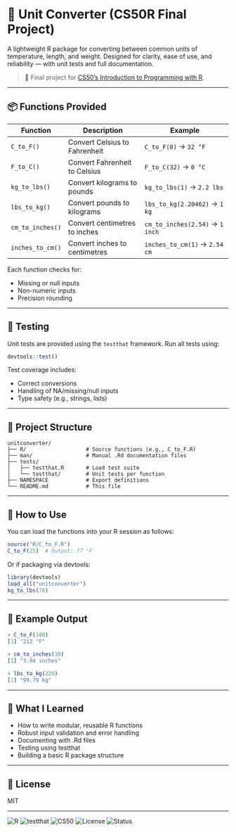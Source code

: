 # 🔁 Unit Converter (CS50R Final Project)

A lightweight R package for converting between common units of temperature, length, and weight. Designed for clarity, ease of use, and reliability — with unit tests and full documentation.

> 🧪 Final project for [CS50’s Introduction to Programming with R](https://cs50.harvard.edu/r/).

---

## 📦 Functions Provided

| Function       | Description                            | Example       |
|----------------|----------------------------------------|----------------|
| `C_to_F()`      | Convert Celsius to Fahrenheit          | `C_to_F(0)` → `32 °F` |
| `F_to_C()`      | Convert Fahrenheit to Celsius          | `F_to_C(32)` → `0 °C` |
| `kg_to_lbs()`   | Convert kilograms to pounds            | `kg_to_lbs(1)` → `2.2 lbs` |
| `lbs_to_kg()`   | Convert pounds to kilograms            | `lbs_to_kg(2.20462)` → `1 kg` |
| `cm_to_inches()`| Convert centimetres to inches          | `cm_to_inches(2.54)` → `1 inch` |
| `inches_to_cm()`| Convert inches to centimetres          | `inches_to_cm(1)` → `2.54 cm` |

Each function checks for:
- Missing or null inputs
- Non-numeric inputs
- Precision rounding

---

## 🧪 Testing

Unit tests are provided using the `testthat` framework. Run all tests using:

```r
devtools::test()
```

Test coverage includes:
- Correct conversions
- Handling of NA/missing/null inputs
- Type safety (e.g., strings, lists)

---

## 📁 Project Structure
```
unitconverter/
├── R/                   # Source functions (e.g., C_to_F.R)
├── man/                 # Manual .Rd documentation files
├── tests/
│   ├── testthat.R       # Load test suite
│   └── testthat/        # Unit tests per function
├── NAMESPACE            # Export definitions
└── README.md            # This file
```

---

## 🚀 How to Use

You can load the functions into your R session as follows:
```r
source("R/C_to_F.R")
C_to_F(25)  # Output: 77 °F
```

Or if packaging via devtools:
```r
library(devtools)
load_all("unitconverter")
kg_to_lbs(70)
```

---

## 🔧 Example Output
```r
> C_to_F(100)
[1] "212 °F"

> cm_to_inches(10)
[1] "3.94 inches"

> lbs_to_kg(220)
[1] "99.79 kg"
```

---

## 📌 What I Learned
- How to write modular, reusable R functions
- Robust input validation and error handling
- Documenting with .Rd files
- Testing using testthat
- Building a basic R package structure


---

## 📄 License
MIT

---

![R](https://img.shields.io/badge/Made_with-R-276DC3)
![testthat](https://img.shields.io/badge/Tested_with-testthat-1f425f)
![CS50](https://img.shields.io/badge/CS50R-Project-red)
![License](https://img.shields.io/badge/License-MIT-green)
![Status](https://img.shields.io/badge/Status-Complete-brightgreen)

